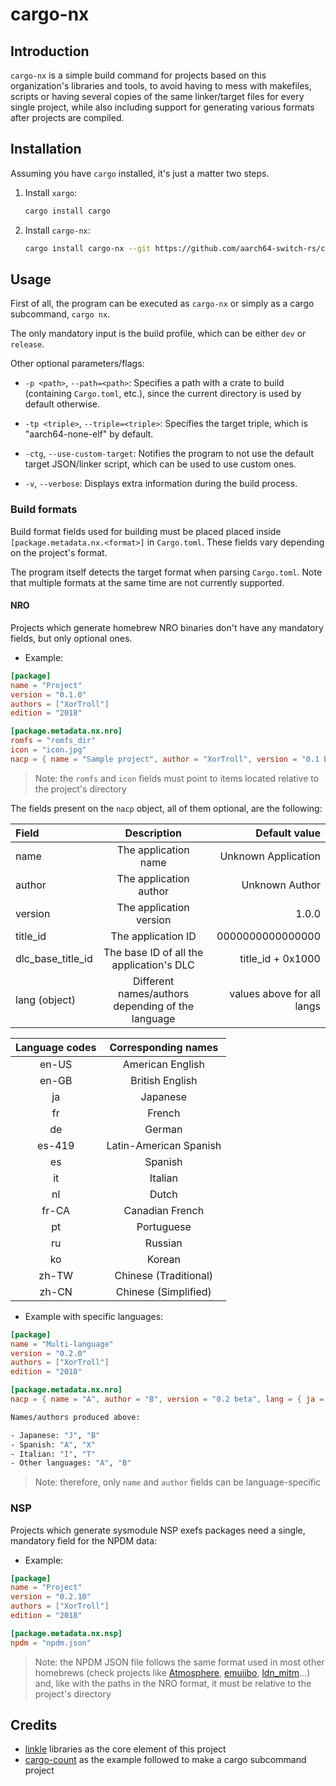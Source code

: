 # cargo-nx

## Introduction

`cargo-nx` is a simple build command for projects based on this organization's libraries and tools, to avoid having to mess with makefiles, scripts or having several copies of the same linker/target files for every single project, while also including support for generating various formats after projects are compiled.

## Installation

Assuming you have `cargo` installed, it's just a matter two steps.

1) Install `xargo`:

    ```bash
    cargo install cargo
    ```

2) Install `cargo-nx`:

    ```bash
    cargo install cargo-nx --git https://github.com/aarch64-switch-rs/cargo-nx
    ```

## Usage

First of all, the program can be executed as `cargo-nx` or simply as a cargo subcommand, `cargo nx`.

The only mandatory input is the build profile, which can be either `dev` or `release`.

Other optional parameters/flags:

- `-p <path>`, `--path=<path>`: Specifies a path with a crate to build (containing `Cargo.toml`, etc.), since the current directory is used by default otherwise.

- `-tp <triple>`, `--triple=<triple>`: Specifies the target triple, which is "aarch64-none-elf" by default.

- `-ctg`, `--use-custom-target`: Notifies the program to not use the default target JSON/linker script, which can be used to use custom ones.

- `-v`, `--verbose`: Displays extra information during the build process.

### Build formats

Build format fields used for building must be placed placed inside `[package.metadata.nx.<format>]` in `Cargo.toml`. These fields vary depending on the project's format.

The program itself detects the target format when parsing `Cargo.toml`. Note that multiple formats at the same time are not currently supported.

#### NRO

Projects which generate homebrew NRO binaries don't have any mandatory fields, but only optional ones.

- Example:

```toml
[package]
name = "Project"
version = "0.1.0"
authors = ["XorTroll"]
edition = "2018"

[package.metadata.nx.nro]
romfs = "romfs_dir"
icon = "icon.jpg"
nacp = { name = "Sample project", author = "XorTroll", version = "0.1 beta" }
```

> Note: the `romfs` and `icon` fields must point to items located relative to the project's directory

The fields present on the `nacp` object, all of them optional, are the following:

| Field             | Description                                       | Default value              |
|:----------------- |:-------------------------------------------------:| --------------------------:|
| name              | The application name                              | Unknown Application        |
| author            | The application author                            | Unknown Author             |
| version           | The application version                           | 1.0.0                      |
| title_id          | The application ID                                | 0000000000000000           |
| dlc_base_title_id | The base ID of all the application's DLC          | title_id + 0x1000          |
| lang (object)     | Different names/authors depending of the language | values above for all langs |

| Language codes      | Corresponding names    |
|:-------------------:|:----------------------:|
| en-US               | American English       |
| en-GB               | British English        |
| ja                  | Japanese               |
| fr                  | French                 |
| de                  | German                 |
| es-419              | Latin-American Spanish |
| es                  | Spanish                |
| it                  | Italian                |
| nl                  | Dutch                  |
| fr-CA               | Canadian French        |
| pt                  | Portuguese             |
| ru                  | Russian                |
| ko                  | Korean                 |
| zh-TW               | Chinese (Traditional)  |
| zh-CN               | Chinese (Simplified)   |

- Example with specific languages:

```toml
[package]
name = "Multi-language"
version = "0.2.0"
authors = ["XorTroll"]
edition = "2018"

[package.metadata.nx.nro]
nacp = { name = "A", author = "B", version = "0.2 beta", lang = { ja = { name = "J" }, es = { author = "X" }, it = { name = "I", author = "T" } } }
```

```bash
Names/authors produced above:

- Japanese: "J", "B"
- Spanish: "A", "X"
- Italian: "I", "T"
- Other languages: "A", "B"
```

> Note: therefore, only `name` and `author` fields can be language-specific

### NSP

Projects which generate sysmodule NSP exefs packages need a single, mandatory field for the NPDM data:

- Example:

```toml
[package]
name = "Project"
version = "0.2.10"
authors = ["XorTroll"]
edition = "2018"

[package.metadata.nx.nsp]
npdm = "npdm.json"
```

> Note: the NPDM JSON file follows the same format used in most other homebrews (check projects like [Atmosphere](https://github.com/Atmosphere-NX/Atmosphere/blob/master/stratosphere/sm/sm.json), [emuiibo](https://github.com/XorTroll/emuiibo/blob/master/emuiibo/npdm.json), [ldn_mitm](https://github.com/spacemeowx2/ldn_mitm/blob/master/ldn_mitm/res/app.json)...) and, like with the paths in the NRO format, it must be relative to the project's directory

## Credits

- [linkle](https://github.com/MegatonHammer/linkle) libraries as the core element of this project
- [cargo-count](https://github.com/kbknapp/cargo-count) as the example followed to make a cargo subcommand project